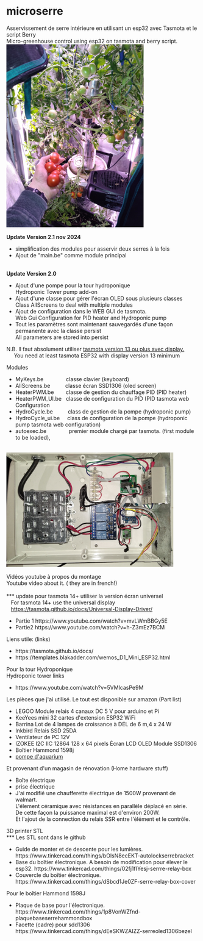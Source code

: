 # microserre

Asservissement de serre intérieure en utilisant un esp32 avec Tasmota et le script Berry<br>
Micro-greenhouse control  using  esp32 on tasmota and berry script.
<br><img src="MicroserreTomate.jpg" height="480"><br>

<b>Update Version 2.1  nov 2024</b>
<ul><li>simplification des modules pour asservir deux serres à la fois</li>
<li>  Ajout de "main.be" comme module principal </li>
</ul>

<br>
<b>Update Version 2.0</b>
<ul><li>Ajout d'une pompe pour la tour hydroponique<br>Hydroponic Tower pump add-on</li>
<li>Ajout d'une classe pour gérer l'écran OLED sous plusieurs classes<br>Class AllScreens to deal with multiple modules</li>
<li>Ajout de configuration dans le WEB GUI de tasmota.<br> Web Gui Configuration for PID heater and Hydroponic pump</li>
<li>Tout les paramètres sont maintenant sauvegardés d'une façon permanente avec la classe persist<br>All parameters are stored into persist</li>
</ul>
N.B. Il faut absolument utiliser <a href="https://ota.tasmota.com/tasmota32/release/tasmota32-display.bin">tasmota version 13 ou plus avec display.</a><br>&nbsp;&nbsp;&nbsp;&nbsp;&nbsp;You need at least tasmota ESP32 with display version 13 minimum <br>

Modules
<ul><li>MyKeys.be&nbsp;&nbsp;&nbsp;&nbsp;&nbsp;&nbsp;&nbsp;&nbsp;&nbsp;&nbsp;&nbsp;&nbsp;&nbsp;&nbsp;&nbsp;classe clavier (keyboard)</li>
<li>AllScreens.be&nbsp;&nbsp;&nbsp;&nbsp;&nbsp&nbsp;&nbsp;&nbsp;&nbsp;&nbsp;classe écran SSD1306 (oled screen)</li>
<li>HeaterPWM.be&nbsp;&nbsp;&nbsp;&nbsp;&nbsp;&nbsp;&nbsp;&nbsp;classe de gestion du chauffage PID (PID heater)</li>
<li>HeaterPWM_UI.be&nbsp;&nbsp;&nbsp;classe de configuration du PID (PID tasmota web Configuration</li>
<li>HydroCycle.be&nbsp;&nbsp;&nbsp;&nbsp;&nbsp;&nbsp;&nbsp;&nbsp;&nbsp;&nbsp;class de gestion de la pompe (hydroponic pump)</li>
<li>HydroCycle_ui.be&nbsp;&nbsp;&nbsp;&nbsp;&nbsp;class de configuration de la pompe (hydroponic pump tasmota web configuration)</li>
<li>autoexec.be&nbsp;&nbsp;&nbsp;&nbsp;&nbsp;&nbsp;&nbsp;&nbsp;&nbsp;&nbsp;&nbsp;&nbsp;&nbsp;&nbsp;&nbsp;premier module chargé par tasmota. (first module to be loaded),
 </ul>
<br>


<img src="Esp32SerreBox.jpg" height="300">


Vidéos youtube à propos du montage<br>
Youtube video about it.  ( they are in french!)<br><br>
*** update pour tasmota 14+ utiliser la version écran universel<br>
&nbsp;&nbsp;&nbsp;For tasmota 14+  use the universal display<br>
&nbsp;&nbsp;&nbsp;https://tasmota.github.io/docs/Universal-Display-Driver/<br>

<ul><li>Partie 1 https://www.youtube.com/watch?v=mvLWmBBGy5E</li>
<li>Partie2 https://www.youtube.com/watch?v=h-Z3mEz7BCM</li></ul>


Liens utile: (links)
<ul><li>https://tasmota.github.io/docs/</li>
<li>https://templates.blakadder.com/wemos_D1_Mini_ESP32.html</li></ul>

Pour la tour Hydroponique<br>
Hydroponic tower links<br>
<ul><li>https://www.youtube.com/watch?v=5VMlcasPe9M</li>
</ul>

Les pièces que j'ai utilisé. Le tout est disponible sur amazon (Part list)
<ul><li>LEGOO Module relais 4 canaux DC 5 V pour arduino et Pi</li>
<li>KeeYees mini 32 cartes d'extension ESP32 WiFi</li>
<li>Barrina Lot de 4 lampes de croissance à DEL de 6 m,4 x 24 W</li>
<li>Inkbird Relais SSD 25DA</li> 
<li>Ventilateur de PC 12V</li>
<li>IZOKEE I2C IIC 12864 128 x 64 pixels Écran LCD OLED Module SSD1306</li>
<li>Boîtier Hammond 1598j</li>
<li><a href="https://www.amazon.ca/-/fr/gp/product/B0B4NZXBR6d">pompe d'aquarium</a></li></ul>

Et provenant d'un magasin de rénovation (Home hardware stuff)
<ul><li>Boîte électrique</li>
<li>prise électrique</li>
<li>J'ai modifié une chaufferette électrique de 1500W provenant de walmart.<br>
L'élement céramique avec résistances en parallèle  déplacé en série.<br>
De cette façon la puissance maximal est d'environ 200W.<br>
Et l'ajout de la connection du relais SSR entre l'élément et le contrôle.</li></ul>

3D printer STL<br>
*** Les STL sont dans le github
<ul><li>Guide de monter et de descente pour les lumières.  https://www.tinkercad.com/things/bOlsN8ecEKT-autolockserrebracket</li>
<li>Base du boîtier électronique. A besoin de modification pour élever le esp32. https://www.tinkercad.com/things/02fj1fIYesj-serrre-relay-box </li>
<li>Couvercle du boîtier électronique. https://www.tinkercad.com/things/dSbcd1Je0ZF-serre-relay-box-cover</li></ul>

Pour le boîtier Hammond 1598J
<ul><li>Plaque de base pour l'électronique.   https://www.tinkercad.com/things/1p8VonWZfnd-plaquebaseserrehammondbox</li>
<li>Facette (cadre) pour sdd1306  https://www.tinkercad.com/things/dEeSKWZAIZZ-serreoled1306bezel </li></ul>
